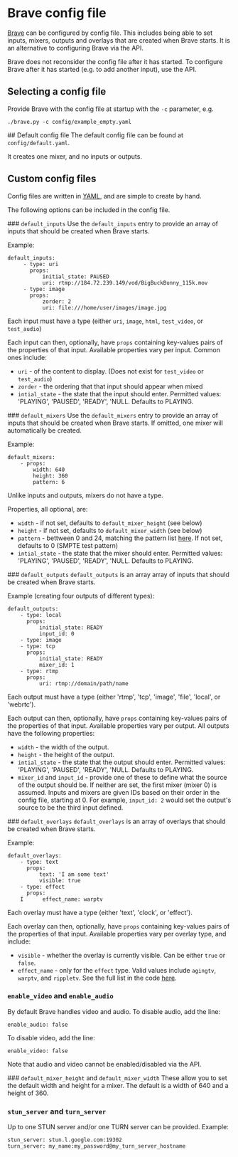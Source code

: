 # Brave config file
[Brave](../README.md) can be configured by config file.
This includes being able to set inputs, mixers, outputs and overlays that are created when Brave starts. It is an alternative to configuring Brave via the API.

Brave does not reconsider the config file after it has started. To configure Brave after it has started (e.g. to add another input), use the API.

## Selecting a config file
Provide Brave with the config file at startup with the `-c` parameter, e.g.

```
./brave.py -c config/example_empty.yaml
```

## Default config file
The default config file can be found at `config/default.yaml`.

It creates one mixer, and no inputs or outputs.

## Custom config files
Config files are written in [YAML](http://yaml.org/), and are simple to create by hand.

The following options can be included in the config file.

### `default_inputs`
Use the `default_inputs` entry to provide an array of inputs that should be created when Brave starts.

Example:

```
default_inputs:
     - type: uri
       props:
           initial_state: PAUSED
           uri: rtmp://184.72.239.149/vod/BigBuckBunny_115k.mov
     - type: image
       props:
           zorder: 2
           uri: file:///home/user/images/image.jpg
```

Each input must have a type (either `uri`, `image`, `html`, `test_video`, or `test_audio`)

Each input can then, optionally, have `props` containing key-values pairs of the properties of that input. Available properties vary per input. Common ones include:

* `uri` - of the content to display. (Does not exist for `test_video` or `test_audio`)
* `zorder` - the ordering that that input should appear when mixed
* `intial_state` - the state that the input should enter. Permitted values: 'PLAYING', 'PAUSED', 'READY', 'NULL. Defaults to PLAYING.


### `default_mixers`
Use the `default_mixers` entry to provide an array of inputs that should be created when Brave starts. If omitted, one mixer will automatically be created.


Example:

```
default_mixers:
    - props:
        width: 640
        height: 360
        pattern: 6
```

Unlike inputs and outputs, mixers do not have a type.

Properties, all optional, are:

* `width` - if not set, defaults to `default_mixer_height` (see below)
* `height` - if not set, defaults to `default_mixer_width` (see below)
* `pattern` - bettween 0 and 24, matching the pattern list [here](https://gstreamer.freedesktop.org/data/doc/gstreamer/head/gst-plugins-base-plugins/html/gst-plugins-base-plugins-videotestsrc.html#GstVideoTestSrcPattern.members). If not set, defaults to 0 (SMPTE test pattern)
* `intial_state` - the state that the mixer should enter. Permitted values: 'PLAYING', 'PAUSED', 'READY', 'NULL. Defaults to PLAYING.

### `default_outputs`
`default_outputs` is an array array of inputs that should be created when Brave starts.

Example (creating four outputs of different types):

```
default_outputs:
    - type: local
      props:
          initial_state: READY
          input_id: 0
    - type: image
    - type: tcp
      props:
          initial_state: READY
          mixer_id: 1
    - type: rtmp
      props:
          uri: rtmp://domain/path/name
```

Each output must have a type (either 'rtmp', 'tcp', 'image', 'file', 'local', or 'webrtc').

Each output can then, optionally, have `props` containing key-values pairs of the properties of that input. Available properties vary per output. All outputs have the following properties:

* `width` - the width of the output.
* `height` - the height of the output.
* `intial_state` - the state that the output should enter. Permitted values: 'PLAYING', 'PAUSED', 'READY', 'NULL. Defaults to PLAYING.
* `mixer_id` and `input_id` - provide one of these to define what the source of the output should be. If neither are set, the first mixer (mixer 0) is assumed. Inputs and mixers are given IDs based on their order in the config file, starting at 0. For example, `input_id: 2` would set the output's source to be the third input defined.

### `default_overlays`
`default_overlays` is an array of overlays that should be created when Brave starts.

Example:

```
default_overlays:
    - type: text
      props:
          text: 'I am some text'
          visible: true
    - type: effect
      props:
	I      effect_name: warptv
```

Each overlay must have a type (either 'text', 'clock', or 'effect').

Each overlay can then, optionally, have `props` containing key-values pairs of the properties of that input. Available properties vary per overlay type, and include:

* `visible` - whether the overlay is currently visible. Can be either `true` or `false`.
* `effect_name` - only for the `effect` type. Valid values include `agingtv`, `warptv`, and `rippletv`. See the full list in the code [here](../brave/overlays/effect.py).

### `enable_video` and `enable_audio`
By default Brave handles video and audio. To disable audio, add the line:

```
enable_audio: false
```

To disable video, add the line:

```
enable_video: false
```

Note that audio and video cannot be enabled/disabled via the API.

### `default_mixer_height` and `default_mixer_width`
These allow you to set the default width and height for a mixer.
The default is a width of 640 and a height of 360.

### `stun_server` and `turn_server`
Up to one STUN server and/or one TURN server can be provided. Example:

```
stun_server: stun.l.google.com:19302
turn_server: my_name:my_password@my_turn_server_hostname
```
